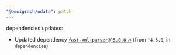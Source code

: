 ```yaml
---
"@omnigraph/odata": patch
---
```

dependencies updates:
  - Updated dependency [`fast-xml-parser@^5.0.0` ↗︎](https://www.npmjs.com/package/fast-xml-parser/v/5.0.0) (from `^4.5.0`, in `dependencies`)
